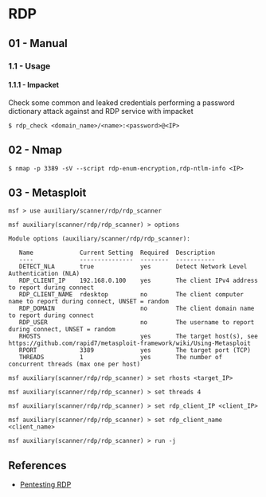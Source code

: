 # RDP

## 01 - Manual

### 1.1 - Usage

#### 1.1.1 - Impacket

Check some common and leaked credentials performing a password dictionary attack against and RDP service with impacket

`$ rdp_check <domain_name>/<name>:<password>@<IP>`

## 02 - Nmap

`$ nmap -p 3389 -sV --script rdp-enum-encryption,rdp-ntlm-info <IP>`

## 03 - Metasploit

```
msf > use auxiliary/scanner/rdp/rdp_scanner

msf auxiliary(scanner/rdp/rdp_scanner) > options

Module options (auxiliary/scanner/rdp/rdp_scanner):

   Name             Current Setting  Required  Description
   ----             ---------------  --------  -----------
   DETECT_NLA       true             yes       Detect Network Level Authentication (NLA)
   RDP_CLIENT_IP    192.168.0.100    yes       The client IPv4 address to report during connect
   RDP_CLIENT_NAME  rdesktop         no        The client computer name to report during connect, UNSET = random
   RDP_DOMAIN                        no        The client domain name to report during connect
   RDP_USER                          no        The username to report during connect, UNSET = random
   RHOSTS                            yes       The target host(s), see https://github.com/rapid7/metasploit-framework/wiki/Using-Metasploit
   RPORT            3389             yes       The target port (TCP)
   THREADS          1                yes       The number of concurrent threads (max one per host)

msf auxiliary(scanner/rdp/rdp_scanner) > set rhosts <target_IP>

msf auxiliary(scanner/rdp/rdp_scanner) > set threads 4

msf auxiliary(scanner/rdp/rdp_scanner) > set rdp_client_IP <client_IP>

msf auxiliary(scanner/rdp/rdp_scanner) > set rdp_client_name <client_name>

msf auxiliary(scanner/rdp/rdp_scanner) > run -j
```

## References

* [Pentesting RDP](https://book.hacktricks.xyz/pentesting/pentesting-rdp)
